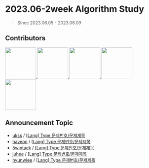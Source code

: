 # 2023.06-2week Algorithm Study

> Since 2023.06.05 - 2023.06.09

## Contributors

<p>
<a href="https://github.com/ukssss">
  <img src="https://github.com/ukssss.png" width="100">
</a>
<a href="https://github.com/hayeonn2">
  <img src="https://github.com/hayeonn2.png" width="100">
</a>
<a href="https://github.com/5wintaek">
  <img src="https://github.com/5wintaek.png" width="100">
</a>
<a href="https://github.com/Juhee-Hwang">
  <img src="https://github.com/Juhee-Hwang.png" width="100">
</a>
<a href="https://github.com/hyunwlee-dev">
  <img src="https://github.com/hyunwlee-dev.png" width="100">
</a>
</p>

## Announcement Topic

<!-- 발표할 주제를 다음 양식에 맞게 작성해주세요 ! -->
<!-- 📕 백준 : BOJ 문제번호/문제제목 e.g. [Lang] BOJ 2577/숫자의 개수 -->
<!-- 📗 프로그래머스 : PRO 문제번호/문제제목 e.g. [Lang] PRO 120812/최빈값 구하기 -->
<!-- 백준허브를 사용하시면 프로그래머스의 문제번호도 확인하실 수 있습니다 -->

-   [ukss](https://github.com/ukssss) / [[Lang] Type 문제번호/문제제목](#)
-   [hayeon](https://github.com/hayeonn2) / [[Lang] Type 문제번호/문제제목](#)
-   [5wintaek](https://github.com/5wintaek) / [[Lang] Type 문제번호/문제제목](#)
-   [juhee](https://github.com/Juhee-Hwang) / [[Lang] Type 문제번호/문제제목](#)
-   [hyunwlee](https://github.com/hyunwlee-dev) / [[Lang] Type 문제번호/문제제목](#)
